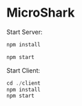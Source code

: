 # MicroShark
 
Start Server:
```javascript
npm install
```
```javascript
npm start
```
Start Client:
```javascript
cd ./client
npm install
npm start
```

